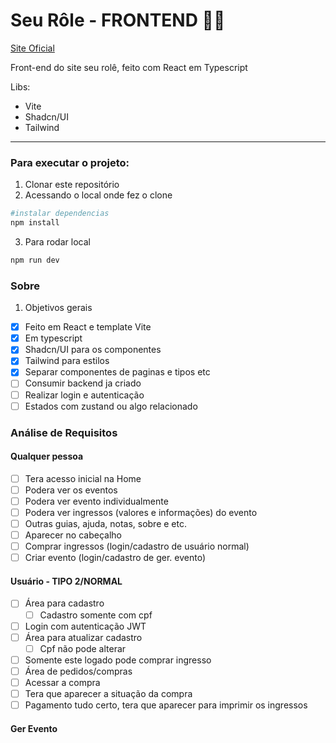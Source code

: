 # Seu Rôle - FRONTEND 🛒💾

[Site Oficial](seurole.com.br)

Front-end do site seu rolê, feito com React em Typescript

Libs:

- Vite
- Shadcn/UI
- Tailwind

---

### Para executar o projeto:

1. Clonar este repositório
2. Acessando o local onde fez o clone

```bash
#instalar dependencias
npm install
```

3. Para rodar local

```bash
npm run dev
```

### Sobre

1. Objetivos gerais

- [x] Feito em React e template Vite
- [x] Em typescript
- [x] Shadcn/UI para os componentes
- [x] Tailwind para estilos
- [x] Separar componentes de paginas e tipos etc
- [ ] Consumir backend ja criado
- [ ] Realizar login e autenticação
- [ ] Estados com zustand ou algo relacionado

### Análise de Requisitos

#### Qualquer pessoa

- [ ] Tera acesso inicial na Home
- [ ] Podera ver os eventos
- [ ] Podera ver evento individualmente
- [ ] Podera ver ingressos (valores e informações) do evento
- [ ] Outras guias, ajuda, notas, sobre e etc.
- [ ] Aparecer no cabeçalho
- [ ] Comprar ingressos (login/cadastro de usuário normal)
- [ ] Criar evento (login/cadastro de ger. evento)

#### Usuário - TIPO 2/NORMAL

- [ ] Área para cadastro
  - [ ] Cadastro somente com cpf
- [ ] Login com autenticação JWT
- [ ] Área para atualizar cadastro
  - [ ] Cpf não pode alterar
- [ ] Somente este logado pode comprar ingresso
- [ ] Área de pedidos/compras
- [ ] Acessar a compra
- [ ] Tera que aparecer a situação da compra
- [ ] Pagamento tudo certo, tera que aparecer para imprimir os ingressos

#### Ger Evento
